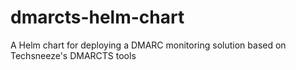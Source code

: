 # dmarcts-helm-chart

A Helm chart for deploying a DMARC monitoring solution based on Techsneeze's DMARCTS tools
